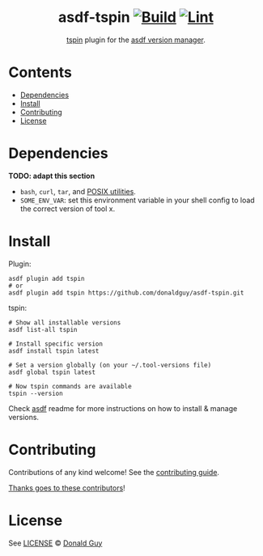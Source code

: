 <div align="center">

# asdf-tspin [![Build](https://github.com/donaldguy/asdf-tspin/actions/workflows/build.yml/badge.svg)](https://github.com/donaldguy/asdf-tspin/actions/workflows/build.yml) [![Lint](https://github.com/donaldguy/asdf-tspin/actions/workflows/lint.yml/badge.svg)](https://github.com/donaldguy/asdf-tspin/actions/workflows/lint.yml)

[tspin](https://github.com/bensadeh/tailspin) plugin for the [asdf version manager](https://asdf-vm.com).

</div>

# Contents

- [Dependencies](#dependencies)
- [Install](#install)
- [Contributing](#contributing)
- [License](#license)

# Dependencies

**TODO: adapt this section**

- `bash`, `curl`, `tar`, and [POSIX utilities](https://pubs.opengroup.org/onlinepubs/9699919799/idx/utilities.html).
- `SOME_ENV_VAR`: set this environment variable in your shell config to load the correct version of tool x.

# Install

Plugin:

```shell
asdf plugin add tspin
# or
asdf plugin add tspin https://github.com/donaldguy/asdf-tspin.git
```

tspin:

```shell
# Show all installable versions
asdf list-all tspin

# Install specific version
asdf install tspin latest

# Set a version globally (on your ~/.tool-versions file)
asdf global tspin latest

# Now tspin commands are available
tspin --version
```

Check [asdf](https://github.com/asdf-vm/asdf) readme for more instructions on how to
install & manage versions.

# Contributing

Contributions of any kind welcome! See the [contributing guide](contributing.md).

[Thanks goes to these contributors](https://github.com/donaldguy/asdf-tspin/graphs/contributors)!

# License

See [LICENSE](LICENSE) © [Donald Guy](https://github.com/donaldguy/)
